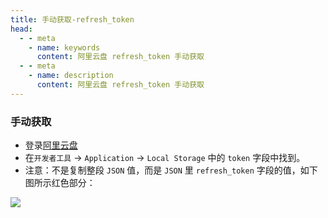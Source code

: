```yaml
---
title: 手动获取-refresh_token
head:
  - - meta
    - name: keywords
      content: 阿里云盘 refresh_token 手动获取
  - - meta
    - name: description
      content: 阿里云盘 refresh_token 手动获取
---
```


### 手动获取

- 登录[阿里云盘](https://www.aliyundrive.com/drive/)
- 在`开发者工具` -> `Application` -> `Local Storage` 中的 `token` 字段中找到。
- 注意：不是复制整段 `JSON` 值，而是 `JSON` 里 `refresh_token` 字段的值，如下图所示红色部分：

![](https://github.com/mrabit/aliyundriveDailyCheck/raw/master/assets/refresh_token_2.png)

